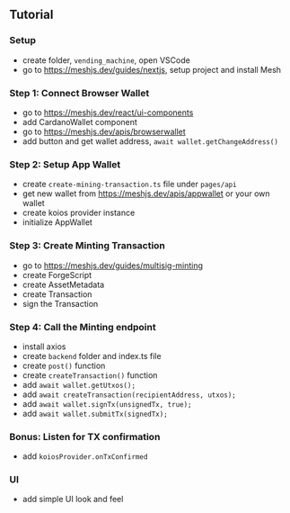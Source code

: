 
## Tutorial

### Setup

- create folder, `vending_machine`, open VSCode
- go to https://meshjs.dev/guides/nextjs, setup project and install Mesh

### Step 1: Connect Browser Wallet

- go to https://meshjs.dev/react/ui-components
- add CardanoWallet component
- go to https://meshjs.dev/apis/browserwallet
- add button and get wallet address, `await wallet.getChangeAddress()`

### Step 2: Setup App Wallet

- create `create-mining-transaction.ts` file under `pages/api`
- get new wallet from https://meshjs.dev/apis/appwallet or your own wallet
- create koios provider instance
- initialize AppWallet

### Step 3: Create Minting Transaction

- go to https://meshjs.dev/guides/multisig-minting
- create ForgeScript
- create AssetMetadata
- create Transaction
- sign the Transaction

### Step 4: Call the Minting endpoint

- install axios
- create `backend` folder and index.ts file
- create `post()` function
- create `createTransaction()` function
- add `await wallet.getUtxos();`
- add `await createTransaction(recipientAddress, utxos);`
- add `await wallet.signTx(unsignedTx, true);`
- add `await wallet.submitTx(signedTx);`

### Bonus: Listen for TX confirmation

- add `koiosProvider.onTxConfirmed`

### UI

- add simple UI look and feel

